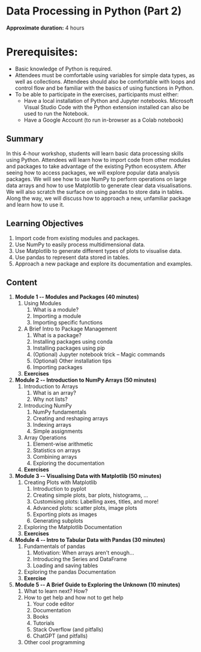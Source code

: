 # Data Processing in Python (Part 2)

**Approximate duration:** 4 hours

# Prerequisites:

-   Basic knowledge of Python is required.
-   Attendees must be comfortable using variables for simple data types,
    as well as collections. Attendees should also be comfortable with
    loops and control flow and be familiar with the basics of using
    functions in Python.
-   To be able to participate in the exercises, participants must
    either:
    -   Have a local installation of Python and Jupyter notebooks.
        Microsoft Visual Studio Code with the Python extension installed
        can also be used to run the Notebook.
    -   Have a Google Account (to run in-browser as a Colab notebook)

## Summary

In this 4-hour workshop, students will learn basic data processing
skills using Python. Attendees will learn how to import code from other
modules and packages to take advantage of the existing Python ecosystem.
After seeing how to access packages, we will explore popular data
analysis packages. We will see how to use NumPy to perform operations on
large data arrays and how to use Matplotlib to generate clear data
visualisations. We will also scratch the surface on using pandas to
store data in tables. Along the way, we will discuss how to approach a
new, unfamiliar package and learn how to use it.

## Learning Objectives

1. Import code from existing modules and packages.
2. Use NumPy to easily process multidimensional data.
3. Use Matplotlib to generate different types of plots to visualise
   data.
4. Use pandas to represent data stored in tables.
5. Approach a new package and explore its documentation and examples.

## Content

1. **Module 1 -- Modules and Packages (40 minutes)**
   1. Using Modules
      1. What is a module?
      2. Importing a module
      3. Importing specific functions
   2. A Brief Intro to Package Management
      1. What is a package?
      2. Installing packages using conda
      3. Installing packages using pip
      4. (Optional) Jupyter notebook trick – Magic commands
      5. (Optional) Other installation tips
      6. Importing packages
   3. **Exercises**
2. **Module 2 -- Introduction to NumPy Arrays (50 minutes)**
   1. Introduction to Arrays
      1. What is an array?
      2. Why not lists?
   2. Introducing NumPy
      1. NumPy fundamentals
      2. Creating and reshaping arrays
      3. Indexing arrays
      4. Simple assignments
   3. Array Operations
      1. Element-wise arithmetic
      2. Statistics on arrays
      3. Combining arrays
      4. Exploring the documentation
   4. **Exercises**
3. **Module 3 -- Visualising Data with Matplotlib (50 minutes)**
   1. Creating Plots with Matplotlib
      1. Introduction to pyplot
      2. Creating simple plots, bar plots, histograms, ...
      3. Customising plots: Labelling axes, titles, and more!
      4. Advanced plots: scatter plots, image plots
      5. Exporting plots as images
      6. Generating subplots
   2. Exploring the Matplotlib Documentation
   3. **Exercises**
4. **Module 4 -- Intro to Tabular Data with Pandas (30 minutes)**
   1. Fundamentals of pandas
      1. Motivation: When arrays aren't enough...
      2. Introducing the Series and DataFrame
      3. Loading and saving tables
   2. Exploring the pandas Documentation
   3. **Exercise**
5. **Module 5 -- A Brief Guide to Exploring the Unknown (10 minutes)**
   1. What to learn next? How?
   2. How to get help and how not to get help
      1. Your code editor
      2. Documentation
      3. Books
      4. Tutorials
      5. Stack Overflow (and pitfalls)
      6. ChatGPT (and pitfalls)
   3. Other cool programming
